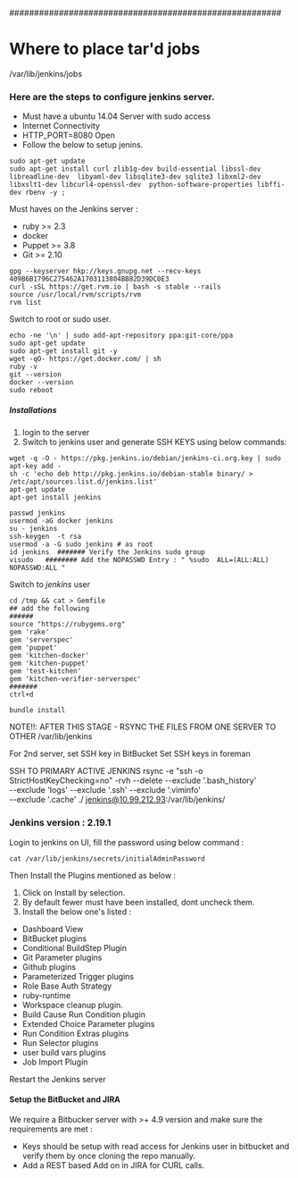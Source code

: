 #######################################################

Where to place tar'd jobs
=========================
/var/lib/jenkins/jobs

### Here are the steps to configure jenkins server.
-  Must have a ubuntu 14.04 Server with sudo access
-  Internet Connectivity
-  HTTP_PORT=8080 Open
- Follow the below to setup jenins.

```
sudo apt-get update
sudo apt-get install curl zlib1g-dev build-essential libssl-dev libreadline-dev  libyaml-dev libsqlite3-dev sqlite3 libxml2-dev libxslt1-dev libcurl4-openssl-dev  python-software-properties libffi-dev rbenv -y ;
```

Must haves on the Jenkins  server :
- ruby >= 2.3
- docker
- Puppet >= 3.8
- Git >= 2.10

```
gpg --keyserver hkp://keys.gnupg.net --recv-keys 409B6B1796C275462A1703113804BB82D39DC0E3
curl -sSL https://get.rvm.io | bash -s stable --rails
source /usr/local/rvm/scripts/rvm
rvm list

```
Switch to root or sudo user.

```
echo -ne '\n' | sudo add-apt-repository ppa:git-core/ppa
sudo apt-get update
sudo apt-get install git -y
wget -qO- https://get.docker.com/ | sh
ruby -v
git --version
docker --version
sudo reboot
```

##### Installations
1. login to the server
2. Switch to jenkins user and generate SSH KEYS using below commands:

```
wget -q -O - https://pkg.jenkins.io/debian/jenkins-ci.org.key | sudo apt-key add -
sh -c 'echo deb http://pkg.jenkins.io/debian-stable binary/ > /etc/apt/sources.list.d/jenkins.list'
apt-get update
apt-get install jenkins
```
```
passwd jenkins
usermod -aG docker jenkins
su - jenkins
ssh-keygen  -t rsa
usermod -a -G sudo jenkins # as root
id jenkins  ####### Verify the Jenkins sudo group
visudo   ######## Add the NOPASSWD Entry : " %sudo	ALL=(ALL:ALL) NOPASSWD:ALL "
```

Switch to *jenkins* user
```
cd /tmp && cat > Gemfile
## add the following
######
source "https://rubygems.org"
gem 'rake'
gem 'serverspec'
gem 'puppet'
gem 'kitchen-docker'
gem 'kitchen-puppet'
gem 'test-kitchen'
gem 'kitchen-verifier-serverspec'
#######
ctrl+d

bundle install
```

NOTE!!: AFTER THIS STAGE - RSYNC THE FILES FROM ONE SERVER TO OTHER
/var/lib/jenkins

For 2nd server, set SSH key in BitBucket
Set SSH keys in foreman

SSH TO PRIMARY ACTIVE JENKINS
rsync -e "ssh -o StrictHostKeyChecking=no" -rvh --delete --exclude '.bash_history' \
--exclude 'logs' --exclude '.ssh' --exclude '.viminfo' \
--exclude '.cache' ./  jenkins@10.99.212.93:/var/lib/jenkins/

### Jenkins version :   2.19.1

Login to jenkins on UI, fill the password using below command :
```
cat /var/lib/jenkins/secrets/initialAdminPassword
```
Then Install the Plugins mentioned as below :
1. Click on Install by selection.
2. By default fewer must have been installed, dont uncheck them.
3. Install the below one's listed :
- Dashboard View
- BitBucket plugins
- Conditional BuildStep Plugin
- Git Parameter plugins
- Github plugins
- Parameterized Trigger plugins
- Role Base Auth Strategy
- ruby-runtime
- Workspace cleanup plugin.
- Build Cause Run Condition plugin
- Extended Choice Parameter plugins
- Run Condition Extras plugins
- Run Selector plugins
- user build vars plugins
- Job Import Plugin

Restart the Jenkins server

#### Setup the BitBucket and JIRA
We require a Bitbucker server with >+ 4.9 version and make sure the requirements are met :
- Keys should be setup with read access for Jenkins user in bitbucket and verify them by once cloning the repo manually.
- Add a REST based Add on in JIRA for CURL calls.

